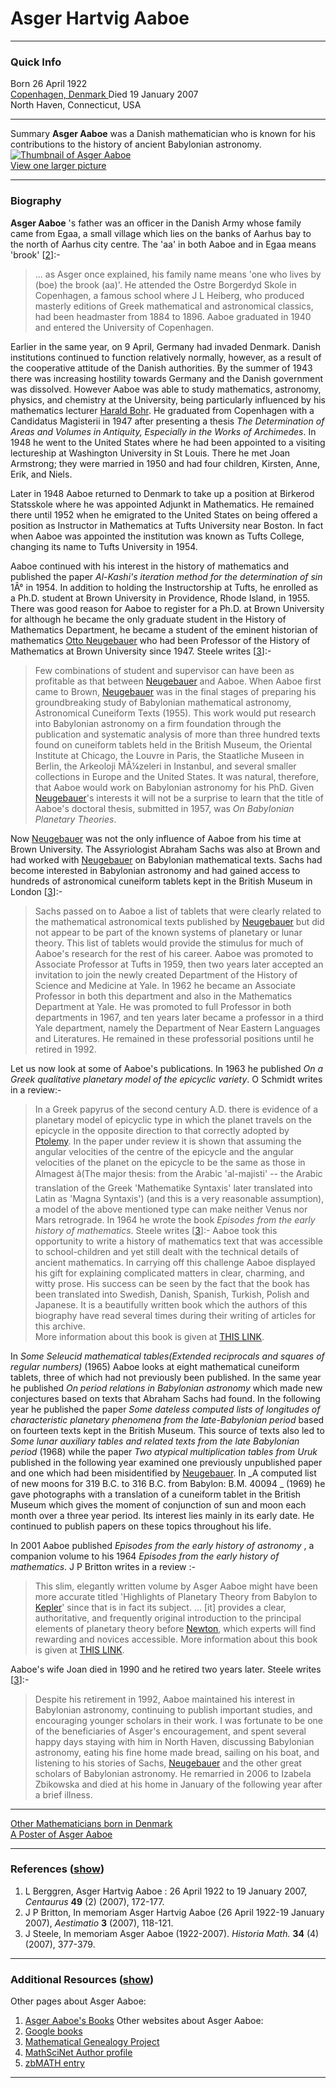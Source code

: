 # Asger Hartvig Aaboe
* * *
### Quick Info
Born
     26 April 1922   
[ Copenhagen, Denmark ](https://mathshistory.st-andrews.ac.uk/Map/#Copenhagen)
Died
     19 January 2007   
North Haven, Connecticut, USA 
* * *
Summary
    **Asger Aaboe** was a Danish mathematician who is known for his contributions to the history of ancient Babylonian astronomy.
[ ![Thumbnail of Asger Aaboe](thumbnail.jpg)   
View one larger picture](https://mathshistory.st-andrews.ac.uk/Biographies/Aaboe/pictdisplay/)
* * *
### Biography
**Asger Aaboe** 's father was an officer in the Danish Army whose family came from Egaa, a small village which lies on the banks of Aarhus bay to the north of Aarhus city centre. The 'aa' in both Aaboe and in Egaa means 'brook' [[2](https://mathshistory.st-andrews.ac.uk/Biographies/Aaboe/#reference-2)]:- 
> ... as Asger once explained, his family name means 'one who lives by (boe) the brook (aa)'.
He attended the Ostre Borgerdyd Skole in Copenhagen, a famous school where J L Heiberg, who produced masterly editions of Greek mathematical and astronomical classics, had been headmaster from 1884 to 1896. Aaboe graduated in 1940 and entered the University of Copenhagen.   
  
Earlier in the same year, on 9 April, Germany had invaded Denmark. Danish institutions continued to function relatively normally, however, as a result of the cooperative attitude of the Danish authorities. By the summer of 1943 there was increasing hostility towards Germany and the Danish government was dissolved. However Aaboe was able to study mathematics, astronomy, physics, and chemistry at the University, being particularly influenced by his mathematics lecturer [Harald Bohr](https://mathshistory.st-andrews.ac.uk/Biographies/Bohr_Harald/). He graduated from Copenhagen with a Candidatus Magisterii in 1947 after presenting a thesis _The Determination of Areas and Volumes in Antiquity, Especially in the Works of Archimedes_. In 1948 he went to the United States where he had been appointed to a visiting lectureship at Washington University in St Louis. There he met Joan Armstrong; they were married in 1950 and had four children, Kirsten, Anne, Erik, and Niels.   
  
Later in 1948 Aaboe returned to Denmark to take up a position at Birkerod Statsskole where he was appointed Adjunkt in Mathematics. He remained there until 1952 when he emigrated to the United States on being offered a position as Instructor in Mathematics at Tufts University near Boston. In fact when Aaboe was appointed the institution was known as Tufts College, changing its name to Tufts University in 1954.   
  
Aaboe continued with his interest in the history of mathematics and published the paper _Al-Kashi's iteration method for the determination of sin_ 1Â° in 1954. In addition to holding the Instructorship at Tufts, he enrolled as a Ph.D. student at Brown University in Providence, Rhode Island, in 1955. There was good reason for Aaboe to register for a Ph.D. at Brown University for although he became the only graduate student in the History of Mathematics Department, he became a student of the eminent historian of mathematics [Otto Neugebauer](https://mathshistory.st-andrews.ac.uk/Biographies/Neugebauer/) who had been Professor of the History of Mathematics at Brown University since 1947. Steele writes [[3](https://mathshistory.st-andrews.ac.uk/Biographies/Aaboe/#reference-3)]:- 
> Few combinations of student and supervisor can have been as profitable as that between [Neugebauer](https://mathshistory.st-andrews.ac.uk/Biographies/Neugebauer/) and Aaboe. When Aaboe first came to Brown, [Neugebauer](https://mathshistory.st-andrews.ac.uk/Biographies/Neugebauer/) was in the final stages of preparing his groundbreaking study of Babylonian mathematical astronomy, Astronomical Cuneiform Texts (1955). This work would put research into Babylonian astronomy on a firm foundation through the publication and systematic analysis of more than three hundred texts found on cuneiform tablets held in the British Museum, the Oriental Institute at Chicago, the Louvre in Paris, the Staatliche Museen in Berlin, the Arkeoloji MÃ¼zeleri in Instanbul, and several smaller collections in Europe and the United States. It was natural, therefore, that Aaboe would work on Babylonian astronomy for his PhD.
Given [Neugebauer](https://mathshistory.st-andrews.ac.uk/Biographies/Neugebauer/)'s interests it will not be a surprise to learn that the title of Aaboe's doctoral thesis, submitted in 1957, was _On BabyIonian Planetary Theories_.   
  
Now [Neugebauer](https://mathshistory.st-andrews.ac.uk/Biographies/Neugebauer/) was not the only influence of Aaboe from his time at Brown University. The Assyriologist Abraham Sachs was also at Brown and had worked with [Neugebauer](https://mathshistory.st-andrews.ac.uk/Biographies/Neugebauer/) on Babylonian mathematical texts. Sachs had become interested in Babylonian astronomy and had gained access to hundreds of astronomical cuneiform tablets kept in the British Museum in London [[3](https://mathshistory.st-andrews.ac.uk/Biographies/Aaboe/#reference-3)]:- 
> Sachs passed on to Aaboe a list of tablets that were clearly related to the mathematical astronomical texts published by [Neugebauer](https://mathshistory.st-andrews.ac.uk/Biographies/Neugebauer/) but did not appear to be part of the known systems of planetary or lunar theory. This list of tablets would provide the stimulus for much of Aaboe's research for the rest of his career.
Aaboe was promoted to Associate Professor at Tufts in 1959, then two years later accepted an invitation to join the newly created Department of the History of Science and Medicine at Yale. In 1962 he became an Associate Professor in both this department and also in the Mathematics Department at Yale. He was promoted to full Professor in both departments in 1967, and ten years later became a professor in a third Yale department, namely the Department of Near Eastern Languages and Literatures. He remained in these professorial positions until he retired in 1992.   
  
Let us now look at some of Aaboe's publications. In 1963 he published _On a Greek qualitative planetary model of the epicyclic variety_. O Schmidt writes in a review:- 
> In a Greek papyrus of the second century A.D. there is evidence of a planetary model of epicyclic type in which the planet travels on the epicycle in the opposite direction to that correctly adopted by [Ptolemy](https://mathshistory.st-andrews.ac.uk/Biographies/Ptolemy/). In the paper under review it is shown that assuming the angular velocities of the centre of the epicycle and the angular velocities of the planet on the epicycle to be the same as those in Almagest â(The major thesis: from the Arabic 'al-majisti' -- the Arabic translation of the Greek 'Mathematike Syntaxis' later translated into Latin as 'Magna Syntaxis') (and this is a very reasonable assumption), a model of the above mentioned type can make neither Venus nor Mars retrograde.
In 1964 he wrote the book _Episodes from the early history of mathematics_. Steele writes [[3](https://mathshistory.st-andrews.ac.uk/Biographies/Aaboe/#reference-3)]:- 
> Aaboe took this opportunity to write a history of mathematics text that was accessible to school-children and yet still dealt with the technical details of ancient mathematics. In carrying off this challenge Aaboe displayed his gift for explaining complicated matters in clear, charming, and witty prose. His success can be seen by the fact that the book has been translated into Swedish, Danish, Spanish, Turkish, Polish and Japanese.
It is a beautifully written book which the authors of this biography have read several times during their writing of articles for this archive.   
More information about this book is given at [THIS LINK](https://mathshistory.st-andrews.ac.uk/Extras/Aaboe_books/).   
  
In _Some Seleucid mathematical tables(Extended reciprocals and squares of regular numbers)_ (1965) Aaboe looks at eight mathematical cuneiform tablets, three of which had not previously been published. In the same year he published _On period relations in Babylonian astronomy_ which made new conjectures based on texts that Abraham Sachs had found. In the following year he published the paper _Some dateless computed lists of longitudes of characteristic planetary phenomena from the late-Babylonian period_ based on fourteen texts kept in the British Museum. This source of texts also led to _Some lunar auxiliary tables and related texts from the late Babylonian period_ (1968) while the paper _Two atypical multiplication tables from Uruk_ published in the following year examined one previously unpublished paper and one which had been misidentified by [Neugebauer](https://mathshistory.st-andrews.ac.uk/Biographies/Neugebauer/). In _A computed list of new moons for 319 B.C. to 316 B.C. from Babylon: B.M. 40094 _ (1969) he gave photographs with a translation of a cuneiform tablet in the British Museum which gives the moment of conjunction of sun and moon each month over a three year period. Its interest lies mainly in its early date. He continued to publish papers on these topics throughout his life.   
  
In 2001 Aaboe published _Episodes from the early history of astronomy_ , a companion volume to his 1964 _Episodes from the early history of mathematics_. J P Britton writes in a review :- 
> This slim, elegantly written volume by Asger Aaboe might have been more accurate titled 'Highlights of Planetary Theory from Babylon to [Kepler](https://mathshistory.st-andrews.ac.uk/Biographies/Kepler/)' since that is in fact its subject. ... [it] provides a clear, authoritative, and frequently original introduction to the principal elements of planetary theory before [Newton](https://mathshistory.st-andrews.ac.uk/Biographies/Newton/), which experts will find rewarding and novices accessible.
More information about this book is given at [THIS LINK](https://mathshistory.st-andrews.ac.uk/Extras/Aaboe_books/).   
  
Aaboe's wife Joan died in 1990 and he retired two years later. Steele writes [[3](https://mathshistory.st-andrews.ac.uk/Biographies/Aaboe/#reference-3)]:- 
> Despite his retirement in 1992, Aaboe maintained his interest in Babylonian astronomy, continuing to publish important studies, and encouraging younger scholars in their work. I was fortunate to be one of the beneficiaries of Asger's encouragement, and spent several happy days staying with him in North Haven, discussing Babylonian astronomy, eating his fine home made bread, sailing on his boat, and listening to his stories of Sachs, [Neugebauer](https://mathshistory.st-andrews.ac.uk/Biographies/Neugebauer/) and the other great scholars of Babylonian astronomy.
He remarried in 2006 to Izabela Zbikowska and died at his home in January of the following year after a brief illness.   
* * *
[Other Mathematicians born in Denmark](https://mathshistory.st-andrews.ac.uk/Countries/Denmark/)   
[A Poster of Asger Aaboe](https://mathshistory.st-andrews.ac.uk/Biographies/Aaboe/poster/lived/)
* * *
### References ([show](https://mathshistory.st-andrews.ac.uk/Biographies/Aaboe/))
  1. L Berggren, Asger Hartvig Aaboe : 26 April 1922 to 19 January 2007, _Centaurus_ **49** (2) (2007), 172-177.
  2. J P Britton, In memoriam Asger Hartvig Aaboe (26 April 1922-19 January 2007), _Aestimatio_ **3** (2007), 118-121.
  3. J Steele, In memoriam Asger Aaboe (1922-2007). _Historia Math._ **34** (4) (2007), 377-379.
* * *
### Additional Resources ([show](https://mathshistory.st-andrews.ac.uk/Biographies/Aaboe/))
Other pages about Asger Aaboe:
  1. [Asger Aaboe's Books](https://mathshistory.st-andrews.ac.uk/Extras/Aaboe_books/)
Other websites about Asger Aaboe:
  1. [Google books](http://books.google.com/books?q=inauthor:Asger+Aaboe)
  2. [Mathematical Genealogy Project](http://www.genealogy.math.ndsu.nodak.edu/id.php?id=13670)
  3. [MathSciNet Author profile](http://www.ams.org/mathscinet/MRAuthorID/22005)
  4. [zbMATH entry](https://zbmath.org/authors/?s=0&q=Aaboe%2C+Asger)
* * *